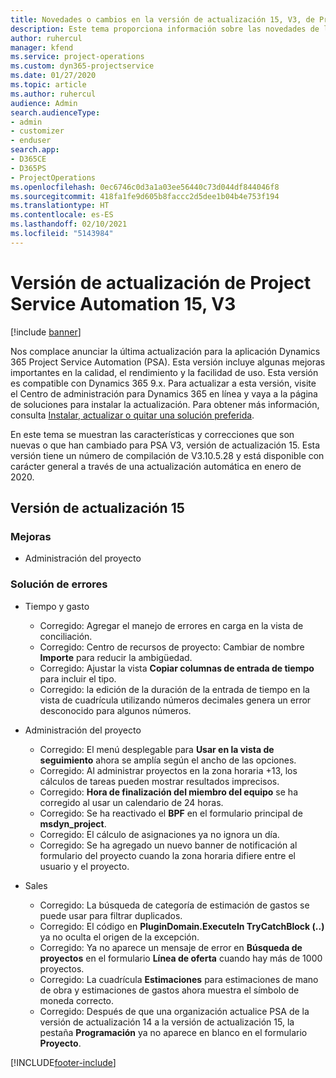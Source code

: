 ```yaml
---
title: Novedades o cambios en la versión de actualización 15, V3, de Project Service Automation
description: Este tema proporciona información sobre las novedades de la versión de actualización 15 de Project Service Automation, V3.
author: ruhercul
manager: kfend
ms.service: project-operations
ms.custom: dyn365-projectservice
ms.date: 01/27/2020
ms.topic: article
ms.author: ruhercul
audience: Admin
search.audienceType:
- admin
- customizer
- enduser
search.app:
- D365CE
- D365PS
- ProjectOperations
ms.openlocfilehash: 0ec6746c0d3a1a03ee56440c73d044df844046f8
ms.sourcegitcommit: 418fa1fe9d605b8faccc2d5dee1b04b4e753f194
ms.translationtype: HT
ms.contentlocale: es-ES
ms.lasthandoff: 02/10/2021
ms.locfileid: "5143984"
---
```

# <a name="project-service-automation-update-release-15-v3"></a>Versión de actualización de Project Service Automation 15, V3

[!include [banner](../includes/psa-now-project-operations.md)]

Nos complace anunciar la última actualización para la aplicación Dynamics 365 Project Service Automation (PSA). Esta versión incluye algunas mejoras importantes en la calidad, el rendimiento y la facilidad de uso. Esta versión es compatible con Dynamics 365 9.x. Para actualizar a esta versión, visite el Centro de administración para Dynamics 365 en línea y vaya a la página de soluciones para instalar la actualización. Para obtener más información, consulta [Instalar, actualizar o quitar una solución preferida](https://docs.microsoft.com/power-platform/admin/install-remove-preferred-solution).

En este tema se muestran las características y correcciones que son nuevas o que han cambiado para PSA V3, versión de actualización 15. Esta versión tiene un número de compilación de V3.10.5.28 y está disponible con carácter general a través de una actualización automática en enero de 2020.

## <a name="update-release-15"></a>Versión de actualización 15 

### <a name="enhancements"></a>Mejoras

- Administración del proyecto

### <a name="bug-fixes"></a>Solución de errores

- Tiempo y gasto

  - Corregido: Agregar el manejo de errores en carga en la vista de conciliación.
  - Corregido: Centro de recursos de proyecto: Cambiar de nombre **Importe** para reducir la ambigüedad.
  - Corregido: Ajustar la vista **Copiar columnas de entrada de tiempo** para incluir el tipo.
  - Corregido: la edición de la duración de la entrada de tiempo en la vista de cuadrícula utilizando números decimales genera un error desconocido para algunos números.

- Administración del proyecto

  - Corregido: El menú desplegable para **Usar en la vista de seguimiento** ahora se amplía según el ancho de las opciones.
  - Corregido: Al administrar proyectos en la zona horaria +13, los cálculos de tareas pueden mostrar resultados imprecisos.
  - Corregido: **Hora de finalización del miembro del equipo** se ha corregido al usar un calendario de 24 horas.
  - Corregido: Se ha reactivado el **BPF** en el formulario principal de **msdyn_project**.
  - Corregido: El cálculo de asignaciones ya no ignora un día.
  - Corregido: Se ha agregado un nuevo banner de notificación al formulario del proyecto cuando la zona horaria difiere entre el usuario y el proyecto.

- Sales

  - Corregido: La búsqueda de categoría de estimación de gastos se puede usar para filtrar duplicados.
  - Corregido: El código en **PluginDomain.ExecuteIn TryCatchBlock (..)** ya no oculta el origen de la excepción.
  - Corregido: Ya no aparece un mensaje de error en **Búsqueda de proyectos** en el formulario **Línea de oferta** cuando hay más de 1000 proyectos.
  - Corregido: La cuadrícula **Estimaciones** para estimaciones de mano de obra y estimaciones de gastos ahora muestra el símbolo de moneda correcto.
  - Corregido: Después de que una organización actualice PSA de la versión de actualización 14 a la versión de actualización 15, la pestaña **Programación** ya no aparece en blanco en el formulario **Proyecto**.


[!INCLUDE[footer-include](../includes/footer-banner.md)]